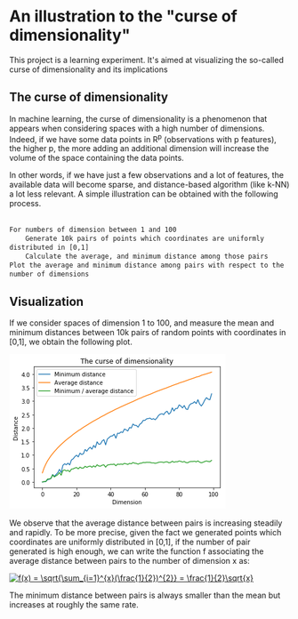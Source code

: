 # An illustration to the "curse of dimensionality"

This project is a learning experiment. It's aimed at visualizing the so-called curse of dimensionality and its implications

## The curse of dimensionality

In machine learning, the curse of dimensionality is a phenomenon that appears when considering spaces with a high number of dimensions. Indeed, if we have some data points in R<sup>p</sup> (observations with p features), the higher p, the more adding an additional dimension will increase the volume of the space containing the data points.

In other words, if we have just a few observations and a lot of features, the available data will become sparse, and distance-based algorithm (like k-NN) a lot less relevant. A simple illustration can be obtained with the following process.


```

For numbers of dimension between 1 and 100
	Generate 10k pairs of points which coordinates are uniformly distributed in [0,1]
	Calculate the average, and minimum distance among those pairs
Plot the average and minimum distance among pairs with respect to the number of dimensions

```

## Visualization

If we consider spaces of dimension 1 to 100, and measure the mean and minimum distances between 10k pairs of random points with coordinates in [0,1], we obtain the following plot.


![Curse of dimensionality visualization](https://github.com/L2cGauthier/CurseOfDimensionality/blob/master/Results/100D-10kpairs.png?raw=true)


We observe that the average distance between pairs is increasing steadily and rapidly. To be more precise, given the fact we generated points which coordinates are uniformly distributed in [0,1], if the number of pair generated is high enough, we can write the function f associating the average distance between pairs to the number of dimension x as:


<a href="https://www.codecogs.com/eqnedit.php?latex=f(x)&space;=&space;\sqrt{\sum_{i=1}^{x}(\frac{1}{2})^{2}}&space;=&space;\frac{1}{2}\sqrt{x}" target="_blank"><img src="https://latex.codecogs.com/gif.latex?f(x)&space;=&space;\sqrt{\sum_{i=1}^{x}(\frac{1}{2})^{2}}&space;=&space;\frac{1}{2}\sqrt{x}" title="f(x) = \sqrt{\sum_{i=1}^{x}(\frac{1}{2})^{2}} = \frac{1}{2}\sqrt{x}" /></a>


The minimum distance between pairs is always smaller than the mean but increases at roughly the same rate.



